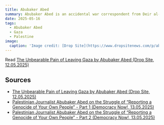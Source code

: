 ```yaml
---
title: Abubaker Abed
summary: Abubaker Abed is an accidental war correspondent from Deir al-Balah in Gaza. He was thrown into an active warzone to report on the genocide. He's a football journalist and commentator. 
date: 2025-05-16
tags:
  - Abubaker Abed
  - Gaza
  - Palestine
image:
  caption: 'Image credit: [Drop Site](https://www.dropsitenews.com/p/abubaker-abed-journalist-leaving-gaza)'
---
```


Read [The Unbearable Pain of Leaving Gaza by Abubaker Abed (Drop Site, 12.05.2025)](https://www.dropsitenews.com/p/abubaker-abed-journalist-leaving-gaza)




## Sources

- [The Unbearable Pain of Leaving Gaza by Abubaker Abed (Drop Site, 12.05.2025)](https://www.dropsitenews.com/p/abubaker-abed-journalist-leaving-gaza)
- [Palestinian Journalist Abubaker Abed on the Struggle of “Reporting a Genocide of Your Own People” - Part 1 (Democracy Now!, 13.05.2025)](https://www.democracynow.org/2025/5/13/gaza_famine_abubaker_abed)
- [Palestinian Journalist Abubaker Abed on the Struggle of “Reporting a Genocide of Your Own People” - Part 2 (Democracy Now!, 13.05.2025)](https://www.democracynow.org/2025/5/13/abubaker_web_ex)